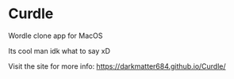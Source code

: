 # Curdle
Wordle clone app for MacOS

Its cool man idk what to say xD

Visit the site for more info: https://darkmatter684.github.io/Curdle/
